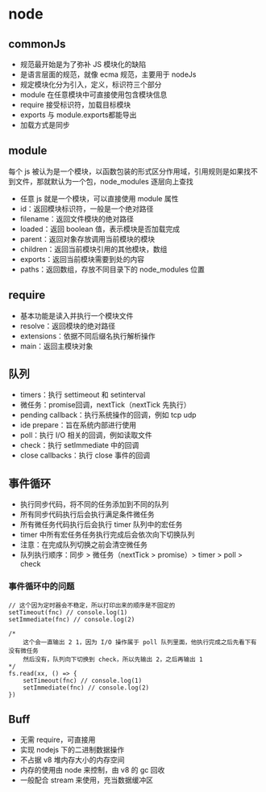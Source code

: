 # node

## commonJs

- 规范最开始是为了弥补 JS 模块化的缺陷
- 是语言层面的规范，就像 ecma 规范，主要用于 nodeJs
- 规定模块化分为引入，定义，标识符三个部分
- module 在任意模块中可直接使用包含模块信息
- require 接受标识符，加载目标模块
- exports 与 module.exports都能导出
- 加载方式是同步

## module

每个 js 被认为是一个模块，以函数包装的形式区分作用域，引用规则是如果找不到文件，那就默认为一个包，node_modules 逐层向上查找

- 任意 js 就是一个模块，可以直接使用 module 属性
- id：返回模块标识符，一般是一个绝对路径
- filename：返回文件模块的绝对路径
- loaded：返回 boolean 值，表示模块是否加载完成
- parent：返回对象存放调用当前模块的模块
- children：返回当前模块引用的其他模块，数组
- exports：返回当前模块需要到处的内容
- paths：返回数组，存放不同目录下的 node_modules 位置

## require

- 基本功能是读入并执行一个模块文件
- resolve：返回模块的绝对路径
- extensions：依据不同后缀名执行解析操作
- main：返回主模块对象


## 队列

- timers：执行 settimeout 和 setinterval
- 微任务：promise回调，nextTick（nextTick 先执行）
- pending callback：执行系统操作的回调，例如 tcp udp
- ide prepare：旨在系统内部进行使用
- poll：执行 I/O 相关的回调，例如读取文件
- check：执行 setImmediate 中的回调
- close callbacks：执行 close 事件的回调

## 事件循环

- 执行同步代码，将不同的任务添加到不同的队列
- 所有同步代码执行后会执行满足条件微任务
- 所有微任务代码执行后会执行 timer 队列中的宏任务
- timer 中所有宏任务任务执行完成后会依次向下切换队列
- 注意：在完成队列切换之前会清空微任务
- 队列执行顺序：同步 > 微任务（nextTick > promise）> timer > poll > check

### 事件循环中的问题

```
// 这个因为定时器会不稳定，所以打印出来的顺序是不固定的
setTimeout(fnc) // console.log(1)
setImmediate(fnc) // console.log(2)

/* 
    这个会一直输出 2 1，因为 I/O 操作属于 poll 队列里面，他执行完成之后先看下有没有微任务
    然后没有，队列向下切换到 check，所以先输出 2，之后再输出 1
*/
fs.read(xx, () => {
    setTimeout(fnc) // console.log(1)
    setImmediate(fnc) // console.log(2)
})
```

## Buff

- 无需 require，可直接用
- 实现 nodejs 下的二进制数据操作
- 不占据 v8 堆内存大小的内存空间
- 内存的使用由 node 来控制，由 v8 的 gc 回收
- 一般配合 stream 来使用，充当数据缓冲区